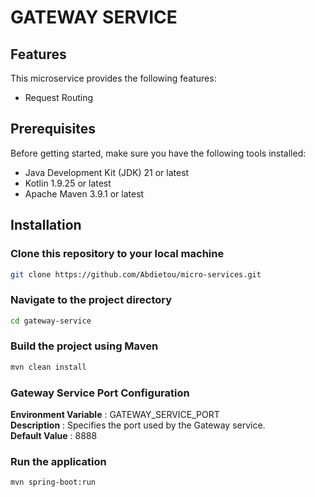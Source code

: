 # GATEWAY SERVICE

## Features

This microservice provides the following features:

- Request Routing

## Prerequisites

Before getting started, make sure you have the following tools installed:

- Java Development Kit (JDK) 21 or latest
- Kotlin 1.9.25 or latest
- Apache Maven 3.9.1 or latest

## Installation

### Clone this repository to your local machine
```bash
git clone https://github.com/Abdietou/micro-services.git
```

### Navigate to the project directory
```bash
cd gateway-service
```

### Build the project using Maven
```bash
mvn clean install
```

### Gateway Service Port Configuration
**Environment Variable** : GATEWAY_SERVICE_PORT<br>
**Description** : Specifies the port used by the Gateway service.<br>
**Default Value** : 8888

### Run the application
```bash
mvn spring-boot:run
```